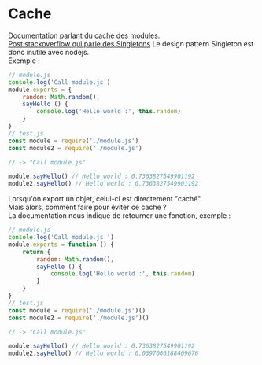 # Cache
[Documentation parlant du cache des modules.](https://nodejs.org/api/modules.html#modules_caching) <br />
[Post stackoverflow qui parle des Singletons](http://stackoverflow.com/questions/13179109/singleton-pattern-in-nodejs-is-it-needed)
Le design pattern Singleton est donc inutile avec nodejs. <br />
Exemple :

```javascript
// module.js
console.log('Call module.js')
module.exports = {
	random: Math.random(), 
	sayHello () {
		console.log('Hello world :', this.random)
	}
}
// test.js
const module = require('./module.js')
const module2 = require('./module.js')

// -> "Call module.js"

module.sayHello() // Hello world : 0.7363827549901192
module2.sayHello() // Hello world : 0.7363827549901192
```

Lorsqu'on export un objet, celui-ci est directement "caché". <br />
Mais alors, comment faire pour éviter ce cache ? <br />
La documentation nous indique de retourner une fonction, exemple :

```javascript
// module.js
console.log('Call module.js ')
module.exports = function () {
	return {
		random: Math.random(), 
		sayHello () {
			console.log('Hello world :', this.random)
		}
	}
}
// test.js
const module = require('./module.js')()
const module2 = require('./module.js')()

// -> "Call module.js"

module.sayHello() // Hello world : 0.7363827549901192
module2.sayHello() // Hello world : 0.0397066188409676
```